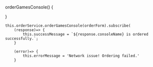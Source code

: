orderGamesConsole() {

}

	this.orderService.orderGamesConsole(orderForm).subscribe(
		(response)=> {
			this.successMessage = `${response.consoleName} is ordered successfully.`;
		}

		(error)=> {
			this.errorMessage = 'Network issue! Ordering failed.'
		}

